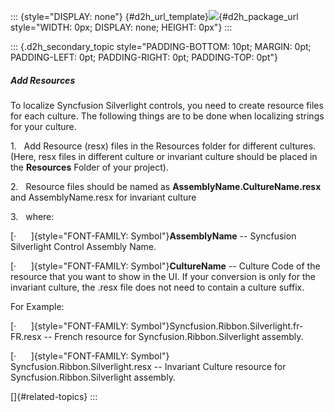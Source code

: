 ::: {style="DISPLAY: none"}
[](ms-xhelp:///?Id=d2h_url_template){#d2h_url_template}![](!package_url!){#d2h_package_url style="WIDTH: 0px; DISPLAY: none; HEIGHT: 0px"}
:::

::: {.d2h_secondary_topic style="PADDING-BOTTOM: 10pt; MARGIN: 0pt; PADDING-LEFT: 0pt; PADDING-RIGHT: 0pt; PADDING-TOP: 0pt"}
##### Add Resources

To localize Syncfusion Silverlight controls, you need to create resource files for each culture. The following things are to be done when localizing strings for your culture.

1.   Add Resource (resx) files in the Resources folder for different cultures. (Here, resx files in different culture or invariant culture should be placed in the **Resources** Folder of your project).

2.   Resource files should be named as **AssemblyName.CultureName.resx** and AssemblyName.resx for invariant culture

3.   where:

[·      ]{style="FONT-FAMILY: Symbol"}**AssemblyName** -- Syncfusion Silverlight Control Assembly Name.

[·      ]{style="FONT-FAMILY: Symbol"}**CultureName** -- Culture Code of the resource that you want to show in the UI. If your conversion is only for the invariant culture, the .resx file does not need to contain a culture suffix.

For Example:

[·      ]{style="FONT-FAMILY: Symbol"}Syncfusion.Ribbon.Silverlight.fr-FR.resx -- French resource for Syncfusion.Ribbon.Silverlight assembly.

[·      ]{style="FONT-FAMILY: Symbol"}            Syncfusion.Ribbon.Silverlight.resx -- Invariant Culture resource for Syncfusion.Ribbon.Silverlight assembly.

[]{#related-topics}
:::
